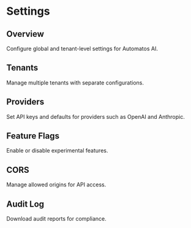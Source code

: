 # Settings

## Overview
Configure global and tenant-level settings for Automatos AI.

## Tenants
Manage multiple tenants with separate configurations.

## Providers
Set API keys and defaults for providers such as OpenAI and Anthropic.

## Feature Flags
Enable or disable experimental features.

## CORS
Manage allowed origins for API access.

## Audit Log
Download audit reports for compliance.
